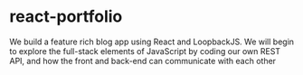 # react-portfolio

We build a feature rich blog app using React and LoopbackJS. We will begin to explore the full-stack elements of JavaScript by coding our own REST API, and how the front and back-end can communicate with each other
